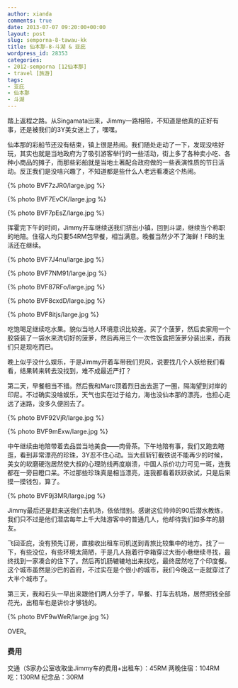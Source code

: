 ```yaml
---
author: xianda
comments: true
date: 2013-07-07 09:20:00+00:00
layout: post
slug: semporna-8-tawau-kk
title: 仙本那-8-斗湖 & 亚庇
wordpress_id: 28353
categories:
- 2012-semporna [12仙本那]
- travel [旅游]
tags:
- 亚庇
- 仙本那
- 斗湖
---
```


踏上返程之路。从Singamata出来，Jimmy一路相陪，不知道是他真的正好有事，还是被我们的3Y美女迷上了，嘿嘿。

仙本那的彩船节还没有结束，镇上很是热闹。我们随处走动了一下，发现没啥好玩，其实也就是当地政府为了吸引游客举行的一些活动，街上多了各种卖小吃、各种小商品的摊子，而那些彩船就是当地土著配合政府做的一些表演性质的节日活动。反正我们是没啥兴趣了，不知道都是些什么人老远看凑这个热闹。

{% photo BVF7zJR0/large.jpg %}

<!-- more -->

{% photo BVF7EvCK/large.jpg %}

{% photo BVF7pEsZ/large.jpg %}

挥霍完下午的时间，Jimmy开车继续送我们挤出小镇，回到斗湖，继续当个称职的地陪。住宿人均只要54RM包早餐，相当满意。晚餐当然少不了海鲜！FB的生活还在继续。

{% photo BVF7J4nu/large.jpg %}

{% photo BVF7NM91/large.jpg %}

{% photo BVF87RFo/large.jpg %}

{% photo BVF8cxdD/large.jpg %}

{% photo BVF8itjs/large.jpg %}

吃饱喝足继续吃水果。貌似当地人环境意识比较差。买了个菠萝，然后卖家用一个胶袋装了一袋水来洗切好的菠萝，然后再用三个一次性饭盒把菠萝分装出来，而我们只是现吃而已。

晚上似乎没什么娱乐，于是Jimmy开着车带我们兜风，说要找几个人妖给我们看看，结果转来转去没找到，难不成最近严打？

第二天，早餐相当不错。然后我和Marc顶着烈日出去逛了一圈，隔海望到对岸的印尼。不过确实没啥娱乐，天气也实在过于给力，海也没仙本那的漂亮，也担心走远了迷路，没多久便回去了。

{% photo BVF92VjR/large.jpg %}

{% photo BVF9mExw/large.jpg %}

中午继续由地陪带着去品尝当地美食——肉骨茶。下午地陪有事，我们又跑去瞎逛，看到非常漂亮的珍珠，3Y忍不住心动。当大叔斩钉截铁说不能再少的时候，美女的软磨硬泡居然使大叔的心理防线再度崩溃，中国人杀价功力可见一斑，连我都在一旁目瞪口呆。不过那些珍珠真是相当漂亮，连我都看着跃跃欲试，只是后来摸一摸钱包，算了。

{% photo BVF9j3MR/large.jpg %}

Jimmy最后还是赶来送我们去机场，依依惜别。感谢这位帅帅的90后潜水教练，我们只不过是他们潜店每年上千大陆游客中的普通几人，他却待我们如多年的朋友。

飞回亚庇，没有预先订房，直接收出租车司机送到青旅比较集中的地方。找了一下，有些没位，有些环境太简陋，于是几人拖着行李箱穿过大街小巷继续寻找，最终找到一家凑合的住下了。然后再饥肠辘辘地出来找吃，最终居然吃了个印度餐。这个城市虽然是沙巴的首府，不过实在是个很小的城市，我们今晚这一走就穿过了大半个城市了。

第三天，我和石头一早出来跟他们两人分手了，早餐、打车去机场，居然把钱全部花光，出租车也是讲价才够钱的。

{% photo BVF9wWeR/large.jpg %}

OVER。

### 费用

交通（S家办公室收取坐Jimmy车的费用+出租车）：45RM
两晚住宿：104RM
吃：130RM
纪念品：30RM
